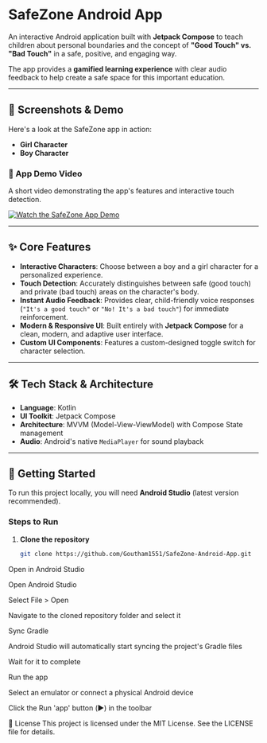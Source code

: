 # SafeZone Android App

An interactive Android application built with **Jetpack Compose** to teach children about personal boundaries and the concept of **"Good Touch" vs. "Bad Touch"** in a safe, positive, and engaging way.

The app provides a **gamified learning experience** with clear audio feedback to help create a safe space for this important education.

---

## 📸 Screenshots & Demo

Here's a look at the SafeZone app in action:

- **Girl Character**
- **Boy Character**

### 🎥 App Demo Video
A short video demonstrating the app's features and interactive touch detection.

[![Watch the SafeZone App Demo](https://github.com/user-attachments/assets/8c814b33-6b0c-4fbe-8e93-f4574f2abba5)](https://github.com/user-attachments/assets/4d8f166b-7b4e-443e-bbc8-d9481ad35b1f)

---

## ✨ Core Features

- **Interactive Characters**: Choose between a boy and a girl character for a personalized experience.
- **Touch Detection**: Accurately distinguishes between safe (good touch) and private (bad touch) areas on the character's body.
- **Instant Audio Feedback**: Provides clear, child-friendly voice responses (`"It's a good touch"` or `"No! It's a bad touch"`) for immediate reinforcement.
- **Modern & Responsive UI**: Built entirely with **Jetpack Compose** for a clean, modern, and adaptive user interface.
- **Custom UI Components**: Features a custom-designed toggle switch for character selection.

---

## 🛠️ Tech Stack & Architecture

- **Language**: Kotlin
- **UI Toolkit**: Jetpack Compose
- **Architecture**: MVVM (Model-View-ViewModel) with Compose State management
- **Audio**: Android's native `MediaPlayer` for sound playback

---

## 🚀 Getting Started

To run this project locally, you will need **Android Studio** (latest version recommended).

### Steps to Run
1. **Clone the repository**
   ```bash
   git clone https://github.com/Goutham1551/SafeZone-Android-App.git
Open in Android Studio

Open Android Studio

Select File > Open

Navigate to the cloned repository folder and select it

Sync Gradle

Android Studio will automatically start syncing the project's Gradle files

Wait for it to complete

Run the app

Select an emulator or connect a physical Android device

Click the Run 'app' button (▶️) in the toolbar

📜 License
This project is licensed under the MIT License.
See the LICENSE file for details.

